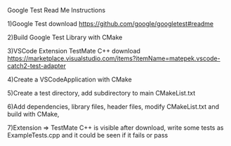 Google Test Read Me Instructions

1)Google Test download
https://github.com/google/googletest#readme

2)Build Google Test Library with CMake

3)VSCode Extension TestMate C++ download
https://marketplace.visualstudio.com/items?itemName=matepek.vscode-catch2-test-adapter

4)Create a VSCodeApplication with CMake

5)Create a test directory, add subdirectory to main CMakeList.txt

6)Add dependencies, library files, header files, modify CMakeList.txt and build with CMake,

7)Extension => TestMate C++ is visible after download, write some tests as ExampleTests.cpp and it could be seen if it fails or pass
